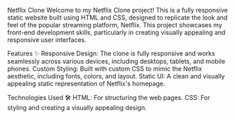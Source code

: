 Netflix Clone 
Welcome to my Netflix Clone project!
This is a fully responsive static website built using HTML and CSS, designed to replicate the look and feel of the popular streaming platform, Netflix.
This project showcases my front-end development skills, particularly in creating visually appealing and responsive user interfaces.

Features ✨
Responsive Design: The clone is fully responsive and works seamlessly across various devices, including desktops, tablets, and mobile phones.
Custom Styling: Built with custom CSS to mimic the Netflix aesthetic, including fonts, colors, and layout.
Static UI: A clean and visually appealing static representation of Netflix's homepage.

Technologies Used 🛠️
HTML: For structuring the web pages.
CSS: For styling and creating a visually appealing design.
